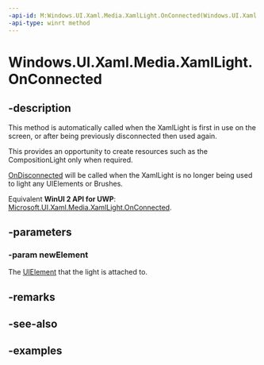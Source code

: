 ```yaml
---
-api-id: M:Windows.UI.Xaml.Media.XamlLight.OnConnected(Windows.UI.Xaml.UIElement)
-api-type: winrt method
---
```


<!-- Method syntax.
virtual protected void XamlLight.OnConnected(UIElement newElement)
-->

# Windows.UI.Xaml.Media.XamlLight.OnConnected


## -description

This method is automatically called when the XamlLight is first in use on the screen, or after being previously disconnected then used again.

This provides an opportunity to create resources such as the CompositionLight only when required.

[OnDisconnected](xamllight_ondisconnected_213178242.md) will be called when the XamlLight is no longer being used to light any UIElements or Brushes.

Equivalent **WinUI 2 API for UWP**: [Microsoft.UI.Xaml.Media.XamlLight.OnConnected](/windows/winui/api/microsoft.ui.xaml.media.xamllight.onconnected).

## -parameters

### -param newElement

The [UIElement](/uwp/api/Windows.UI.Xaml.UIElement) that the light is attached to.

## -remarks

## -see-also

## -examples

